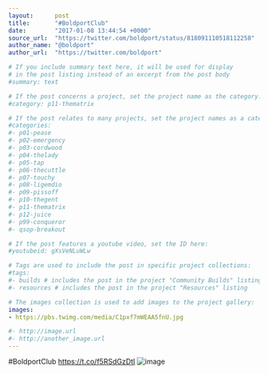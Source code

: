 ```yaml
---
layout:      post
title:       "#BoldportClub"
date:        "2017-01-08 13:44:54 +0000"
source_url:  "https://twitter.com/boldport/status/818091110518112258"
author_name: "@boldport"
author_url:  "https://twitter.com/boldport"

# If you include summary text here, it will be used for display
# in the post listing instead of an excerpt from the post body
#summary: text

# If the post concerns a project, set the project name as the category:
#category: p11-thematrix

# If the post relates to many projects, set the project names as a categories array:
#categories:
#- p01-pease
#- p02-emergency
#- p03-cordwood
#- p04-thelady
#- p05-tap
#- p06-thecuttle
#- p07-touchy
#- p08-ligemdio
#- p09-pissoff
#- p10-thegent
#- p11-thematrix
#- p12-juice
#- p99-conqueror
#- qsop-breakout

# If the post features a youtube video, set the ID here:
#youtubeid: gXsVeNLuWLw

# Tags are used to include the post in specific project collections:
#tags:
#- builds # includes the post in the project "Community Builds" listing
#- resources # includes the post in the project "Resources" listing

# The images collection is used to add images to the project gallery:
images:
- https://pbs.twimg.com/media/C1pxf7mWEAA5fnU.jpg

#- http://image.url
#- http://another_image.url
---
```


#BoldportClub https://t.co/f5RSdGzDtI
![image](https://pbs.twimg.com/media/C1pxf7mWEAA5fnU.jpg)


